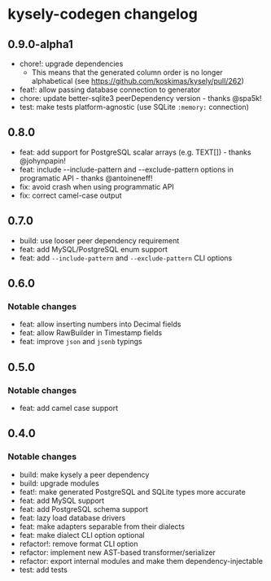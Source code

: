 # kysely-codegen changelog

## 0.9.0-alpha1

- chore!: upgrade dependencies
  - This means that the generated column order is no longer alphabetical (see https://github.com/koskimas/kysely/pull/262)
- feat!: allow passing database connection to generator
- chore: update better-sqlite3 peerDependency version - thanks @spa5k!
- test: make tests platform-agnostic (use SQLite `:memory:` connection)

## 0.8.0

- feat: add support for PostgreSQL scalar arrays (e.g. TEXT[]) - thanks @johynpapin!
- feat: include --include-pattern and --exclude-pattern options in programatic API - thanks @antoineneff!
- fix: avoid crash when using programmatic API
- fix: correct camel-case output

## 0.7.0

- build: use looser peer dependency requirement
- feat: add MySQL/PostgreSQL enum support
- feat: add `--include-pattern` and `--exclude-pattern` CLI options

## 0.6.0

### Notable changes

- feat: allow inserting numbers into Decimal fields
- feat: allow RawBuilder in Timestamp fields
- feat: improve `json` and `jsonb` typings

## 0.5.0

### Notable changes

- feat: add camel case support

## 0.4.0

### Notable changes

- build: make kysely a peer dependency
- build: upgrade modules
- feat!: make generated PostgreSQL and SQLite types more accurate
- feat: add MySQL support
- feat: add PostgreSQL schema support
- feat: lazy load database drivers
- feat: make adapters separable from their dialects
- feat: make dialect CLI option optional
- refactor!: remove format CLI option
- refactor: implement new AST-based transformer/serializer
- refactor: export internal modules and make them dependency-injectable
- test: add tests
